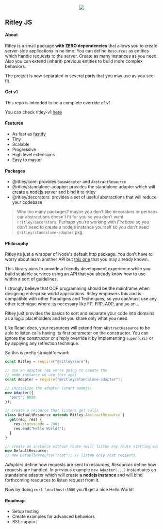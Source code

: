 <p align="center">
  <a><img src="https://i.imgur.com/6BKD8jW.png"></a>
  <h2>Ritley JS</h2>
</p>

#### About
Ritley is a small package __with ZERO dependencies__ that allows you to create server-side applications in no time. You can define `Resources` as entities which handle requests to the server. Create as many instances as you need. Also you can extend (inherit) previous entities to build more complex behaviors.

The project is now separated in several parts that you may use as you see fit.

#### Get v1

This repo is intended to be a complete override of v1

You can check ritley-v1 [here](https://github.com/k1r0s/ritley-v1)

#### Features

- As fast as [fastify](https://github.com/fastify/fastify)
- Tiny
- Scalable
- Progressive
- High level extensions
- Easy to master

#### Packages

- @ritley/core: provides `BaseAdapter` and `AbstractResource`
- @ritley/standalone-adapter: provides the standalone adapter which will create a nodejs server and bind it to ritley
- @ritley/decorators: provides a set of useful abstractions that will reduce your codebase

> Why too many packages? maybe you don't like decorators or perhaps our abstractions doesn't fit for you so you don't want `@ritley/decorators`. Perhaps you're working with _Firebase_ so you don't need to create a nodejs instance yourself so you don't need `@ritley/standalone-adapter` pkg.

#### Philosophy

Ritley its just a wrapper of Node's default http package. You don't have to worry about learn another API but [this one](https://nodejs.org/api/http.html) that you may already known.

This library aims to provide a friendly development experience while you build scalable services using an API that you already know how to use within a sort of guidelines.

I strongly believe that OOP programming should be the mainframe when designing enterprise world applications. Ritley empowers this and is compatible with other Paradigms and Techniques, so you can/must use any other technique where its necessary like FP, FRP, AOP, and so on...

Ritley just provides the basics to sort and separate your code into domains as a logic placeholders and let you share only what you need.

Like React does, your resources will extend from `AbstractResource` to be able to listen calls having its first parameter on the constructor. You can ignore the constructor or simply override it by implementing `super(uri)` or by applying any reflection technique.

So this is pretty straightforward:

```javascript
const Ritley = require("@ritley/core");

// use an adapter (as we're going to create the
// node instance we use this one)
const Adapter = require("@ritley/standalone-adapter");

// initialize the adapter (start nodejs)
new Adapter({
  "port": 8080
});

// create a resource that listens get calls
class DefaultResource extends Ritley.AbstractResource {
  get(req, res) {
    res.statusCode = 200;
    res.end("Hello World!");
  }
}

// create an instance without route (will listen any route starting with "/")
new DefaultResource;
// new DefaultResource("/cat"); // listen only /cat reqiests
```

_Adapters_ define how requests are sent to resources, _Resources_ define how requests are handled. In previous example `new Adapter(...)` instantiates an standalone adapter which will create a __nodejs instance__ and will bind forthcoming resources to listen request from it.

Now by doing `curl localhost:8080` you'll get a nice Hello World!

#### Roadmap
- Setup testing
- Create examples for advanced behaviors
- SSL support
